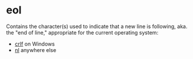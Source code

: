 # eol

Contains the character(s) used to indicate that a new line is following, aka. the "end of line," appropriate for the current operating system:

- [crlf](crlf) on Windows
- [nl](nl) anywhere else
